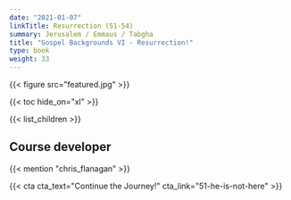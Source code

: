 ```yaml
---
date: "2021-01-07"
linkTitle: Resurrection (51-54)
summary: Jerusalem / Emmaus / Tabgha
title: "Gospel Backgrounds VI - Resurrection!"
type: book
weight: 33
---
```


{{< figure src="featured.jpg" >}}

{{< toc hide_on="xl" >}}

{{< list_children >}}






## Course developer

{{< mention "chris_flanagan" >}}



{{< cta cta_text="Continue the Journey!" cta_link="51-he-is-not-here" >}}
